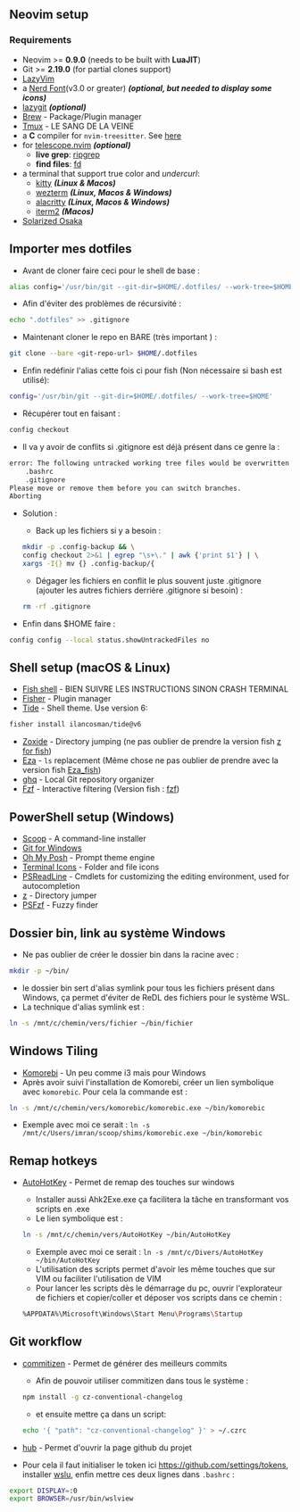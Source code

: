 ## Neovim setup

### Requirements

- Neovim >= **0.9.0** (needs to be built with **LuaJIT**)
- Git >= **2.19.0** (for partial clones support)
- [LazyVim](https://www.lazyvim.org/)
- a [Nerd Font](https://www.nerdfonts.com/)(v3.0 or greater) **_(optional, but needed to display some icons)_**
- [lazygit](https://github.com/jesseduffield/lazygit) **_(optional)_**
- [Brew](https://brew.sh/) - Package/Plugin manager
- [Tmux](https://doc.ubuntu-fr.org/tmux) - LE SANG DE LA VEINE
- a **C** compiler for `nvim-treesitter`. See [here](https://github.com/nvim-treesitter/nvim-treesitter#requirements)
- for [telescope.nvim](https://github.com/nvim-telescope/telescope.nvim) **_(optional)_**
  - **live grep**: [ripgrep](https://github.com/BurntSushi/ripgrep)
  - **find files**: [fd](https://github.com/sharkdp/fd)
- a terminal that support true color and _undercurl_:
  - [kitty](https://github.com/kovidgoyal/kitty) **_(Linux & Macos)_**
  - [wezterm](https://github.com/wez/wezterm) **_(Linux, Macos & Windows)_**
  - [alacritty](https://github.com/alacritty/alacritty) **_(Linux, Macos & Windows)_**
  - [iterm2](https://iterm2.com/) **_(Macos)_**
- [Solarized Osaka](https://github.com/craftzdog/solarized-osaka.nvim)

## Importer mes dotfiles

- Avant de cloner faire ceci pour le shell de base :

```bash
alias config='/usr/bin/git --git-dir=$HOME/.dotfiles/ --work-tree=$HOME'
```

- Afin d'éviter des problèmes de récursivité :

```bash
echo ".dotfiles" >> .gitignore
```

- Maintenant cloner le repo en BARE (très important ) :

```bash
git clone --bare <git-repo-url> $HOME/.dotfiles
```

- Enfin redéfinir l'alias cette fois ci pour fish (Non nécessaire si bash est utilisé):

```bash
config='/usr/bin/git --git-dir=$HOME/.dotfiles/ --work-tree=$HOME'
```

- Récupérer tout en faisant :

```bash
config checkout
```

- Il va y avoir de conflits si .gitignore est déjà présent dans ce genre la :

```bash
error: The following untracked working tree files would be overwritten by checkout:
    .bashrc
    .gitignore
Please move or remove them before you can switch branches.
Aborting
```

- Solution :

  - Back up les fichiers si y a besoin :

  ```bash
  mkdir -p .config-backup && \
  config checkout 2>&1 | egrep "\s+\." | awk {'print $1'} | \
  xargs -I{} mv {} .config-backup/{
  ```

  - Dégager les fichiers en conflit le plus souvent juste .gitignore (ajouter les autres fichiers derrière .gitignore si besoin) :

  ```bash
  rm -rf .gitignore
  ```

- Enfin dans $HOME faire :

```bash
config config --local status.showUntrackedFiles no
```

## Shell setup (macOS & Linux)

- [Fish shell](https://fishshell.com/) - BIEN SUIVRE LES INSTRUCTIONS SINON CRASH TERMINAL
- [Fisher](https://github.com/jorgebucaran/fisher) - Plugin manager
- [Tide](https://github.com/IlanCosman/tide) - Shell theme. Use version 6:

```bash
fisher install ilancosman/tide@v6
```

- [Zoxide](https://github.com/ajeetdsouza/zoxide) - Directory jumping (ne pas oublier de prendre la version fish [z for fish](https://github.com/jethrokuan/z))
- [Eza](https://github.com/eza-community/eza) - `ls` replacement (Même chose ne pas oublier de prendre avec la version fish [Eza_fish](https://github.com/plttn/fish-eza))
- [ghq](https://github.com/x-motemen/ghq) - Local Git repository organizer
- [Fzf](https://github.com/junegunn/fzf) - Interactive filtering (Version fish : [fzf](https://github.com/PatrickF1/fzf.fish))

## PowerShell setup (Windows)

- [Scoop](https://scoop.sh/) - A command-line installer
- [Git for Windows](https://gitforwindows.org/)
- [Oh My Posh](https://ohmyposh.dev/) - Prompt theme engine
- [Terminal Icons](https://github.com/devblackops/Terminal-Icons) - Folder and file icons
- [PSReadLine](https://docs.microsoft.com/en-us/powershell/module/psreadline/) - Cmdlets for customizing the editing environment, used for autocompletion
- [z](https://www.powershellgallery.com/packages/z) - Directory jumper
- [PSFzf](https://github.com/kelleyma49/PSFzf) - Fuzzy finder

## Dossier bin, link au système Windows

- Ne pas oublier de créer le dossier bin dans la racine avec :

```bash
mkdir -p ~/bin/
```

- le dossier bin sert d'alias symlink pour tous les fichiers présent dans Windows, ça permet d'éviter de ReDL des fichiers pour le système WSL.
- La technique d'alias symlink est :

```bash
ln -s /mnt/c/chemin/vers/fichier ~/bin/fichier
```

## Windows Tiling

- [Komorebi](https://github.com/LGUG2Z/komorebi) - Un peu comme i3 mais pour Windows
- Après avoir suivi l'installation de Komorebi, créer un lien symbolique avec `komorebic`.
  Pour cela la commande est :

```bash
ln -s /mnt/c/chemin/vers/komorebic/komorebic.exe ~/bin/komorebic
```

- Exemple avec moi ce serait : `ln -s /mnt/c/Users/imran/scoop/shims/komorebic.exe ~/bin/komorebic`

## Remap hotkeys

- [AutoHotKey](https://www.autohotkey.com/) - Permet de remap des touches sur windows

  - Installer aussi Ahk2Exe.exe ça facilitera la tâche en transformant vos scripts en .exe
  - Le lien symbolique est :

  ```bash
  ln -s /mnt/c/chemin/vers/AutoHotKey ~/bin/AutoHotKey
  ```

  - Exemple avec moi ce serait : `ln -s /mnt/c/Divers/AutoHotKey ~/bin/AutoHotKey`
  - L'utilisation des scripts permet d'avoir les même touches que sur VIM ou faciliter l'utilisation de VIM
  - Pour lancer les scripts dès le démarrage du pc, ouvrir l'explorateur de fichiers et copier/coller et déposer vos scripts dans ce chemin :

  ```bash
  %APPDATA%\Microsoft\Windows\Start Menu\Programs\Startup
  ```

## Git workflow

- [commitizen](https://github.com/commitizen/cz-cli) - Permet de générer des meilleurs commits

  - Afin de pouvoir utiliser commitizen dans tous le système :

  ```bash
  npm install -g cz-conventional-changelog
  ```

  - et ensuite mettre ça dans un script:

  ```bash
  echo '{ "path": "cz-conventional-changelog" }' > ~/.czrc
  ```

- [hub](https://github.com/mislav/hub) - Permet d'ouvrir la page github du projet
- Pour cela il faut initialiser le token ici https://github.com/settings/tokens, installer [wslu](https://github.com/wslutilities/wslu#feature), enfin mettre ces deux lignes dans `.bashrc` :

```bash
export DISPLAY=:0
export BROWSER=/usr/bin/wslview
```
